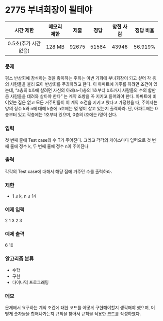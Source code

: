 # 2775 부녀회장이 될테야
|시간 제한|메모리 제한|제출|정답|맞힌 사람|정답 비율|
|:--:|:--:|:--:|:--:|:--:|:--:|
|0.5초(추가 시간 없음)|128 MB|92675|51584|43946|56.919%|

### 문제
평소 반상회에 참석하는 것을 좋아하는 주희는 이번 기회에 부녀회장이 되고 싶어 각 층의 사람들을 불러 모아 반상회를 주최하려고 한다.
이 아파트에 거주를 하려면 조건이 있는데, “a층의 b호에 살려면 자신의 아래(a-1)층의 1호부터 b호까지 사람들의 수의 합만큼 사람들을 데려와 살아야 한다” 는 계약 조항을 꼭 지키고 들어와야 한다.
아파트에 비어있는 집은 없고 모든 거주민들이 이 계약 조건을 지키고 왔다고 가정했을 때, 주어지는 양의 정수 k와 n에 대해 k층에 n호에는 몇 명이 살고 있는지 출력하라. 단, 아파트에는 0층부터 있고 각층에는 1호부터 있으며, 0층의 i호에는 i명이 산다.

### 입력
첫 번째 줄에 Test case의 수 T가 주어진다. 그리고 각각의 케이스마다 입력으로 첫 번째 줄에 정수 k, 두 번째 줄에 정수 n이 주어진다

### 출력
각각의 Test case에 대해서 해당 집에 거주민 수를 출력하라.

### 제한
* 1 ≤ k, n ≤ 14

### 예제 입력

  2
  1
  3
  2
  3
  
### 예제 출력

  6
  10

### 알고리즘 분류
- 수학
- 구현
- 다이나믹 프로그래밍

### 메모
문제에서 요구하는 계약 조건에 대한 코드를 어떻게 구현해야할지 생각해야 했으며, 어떻게 숫자들을 합해나가는지 규칙을 찾아서 규칙을 적용한 코드를 작성하였다. 

